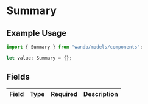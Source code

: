 # Summary

## Example Usage

```typescript
import { Summary } from "wandb/models/components";

let value: Summary = {};
```

## Fields

| Field       | Type        | Required    | Description |
| ----------- | ----------- | ----------- | ----------- |